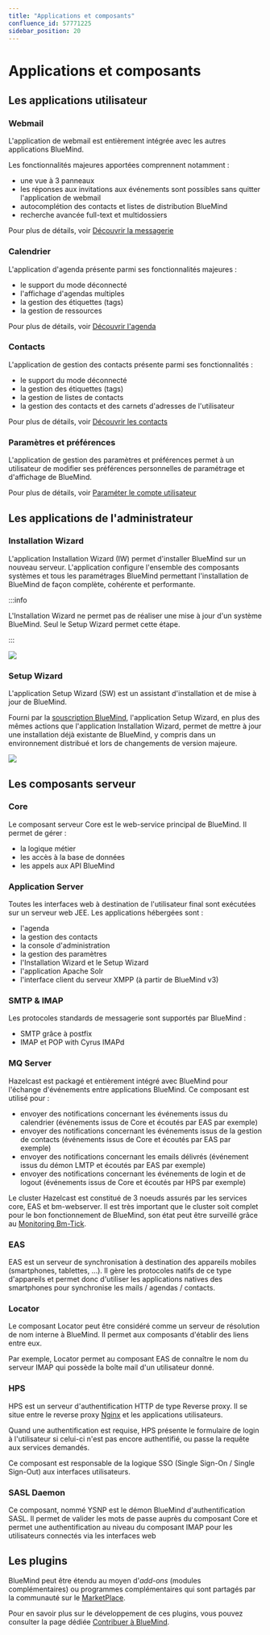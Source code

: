 ```yaml
---
title: "Applications et composants"
confluence_id: 57771225
sidebar_position: 20
---
```

# Applications et composants

## Les applications utilisateur

### Webmail

L'application de webmail est entièrement intégrée avec les autres applications BlueMind.

Les fonctionnalités majeures apportées comprennent notamment :

- une vue à 3 panneaux
- les réponses aux invitations aux événements sont possibles sans quitter l'application de webmail
- autocomplétion des contacts et listes de distribution BlueMind
- recherche avancée full-text et multidossiers

Pour plus de détails, voir [Découvrir la messagerie](../../Guide_de_l_utilisateur/La_messagerie/Découvrir_la_messagerie.md)

### Calendrier

L'application d'agenda présente parmi ses fonctionnalités majeures :

- le support du mode déconnecté
- l'affichage d'agendas multiples
- la gestion des étiquettes (tags)
- la gestion de ressources

Pour plus de détails, voir [Découvrir l'agenda](../../Guide_de_l_utilisateur/L_agenda/Découvrir_l_agenda.md)

### Contacts

L'application de gestion des contacts présente parmi ses fonctionnalités :

- le support du mode déconnecté
- la gestion des étiquettes (tags)
- la gestion de listes de contacts
- la gestion des contacts et des carnets d'adresses de l'utilisateur

Pour plus de détails, voir [Découvrir les contacts](../../Guide_de_l_utilisateur/Les_contacts/Découvrir_les_contacts.md)

### Paramètres et préférences

L'application de gestion des paramètres et préférences permet à un utilisateur de modifier ses préférences personnelles de paramétrage et d'affichage de BlueMind.

Pour plus de détails, voir [Paraméter le compte utilisateur](../../Guide_de_l_utilisateur/Paramétrer_le_compte_utilisateur.md)

## Les applications de l'administrateur

### Installation Wizard

L'application Installation Wizard (IW) permet d'installer BlueMind sur un nouveau serveur. L'application configure l'ensemble des composants systèmes et tous les paramétrages BlueMind permettant l'installation de BlueMind de façon complète, cohérente et performante.


:::info

L'Installation Wizard ne permet pas de réaliser une mise à jour d'un système BlueMind. Seul le Setup Wizard permet cette étape.

:::

![](../../attachments/57771225/57771240.png)

### Setup Wizard

L'application Setup Wizard (SW) est un assistant d'installation et de mise à jour de BlueMind.

Fourni par la [souscription BlueMind](http://www.blue-mind.net/solutions/article/solution-professionnelle), l'application Setup Wizard, en plus des mêmes actions que l'application Installation Wizard, permet de mettre à jour une installation déjà existante de BlueMind, y compris dans un environnement distribué et lors de changements de version majeure.

![](../../attachments/57771225/57771241.png)

## Les composants serveur

### Core

Le composant serveur Core est le web-service principal de BlueMind. Il permet de gérer :

- la logique métier
- les accès à la base de données
- les appels aux API BlueMind

### Application Server

Toutes les interfaces web à destination de l'utilisateur final sont exécutées sur un serveur web JEE. Les applications hébergées sont :

- l'agenda
- la gestion des contacts
- la console d'administration
- la gestion des paramètres
- l'Installation Wizard et le Setup Wizard
- l'application Apache Solr
- l'interface client du serveur XMPP (à partir de BlueMind v3)

### SMTP & IMAP

Les protocoles standards de messagerie sont supportés par BlueMind :

- SMTP grâce à postfix
- IMAP et POP with Cyrus IMAPd

### MQ Server

Hazelcast est packagé et entièrement intégré avec BlueMind pour l'échange d'événements entre applications BlueMind. Ce composant est utilisé pour :

- envoyer des notifications concernant les événements issus du calendrier (événements issus de Core et écoutés par EAS par exemple)
- envoyer des notifications concernant les événements issus de la gestion de contacts (événements issus de Core et écoutés par EAS par exemple)
- envoyer des notifications concernant les emails délivrés (événement issus du démon LMTP et écoutés par EAS par exemple)
- envoyer des notifications concernant les événements de login et de logout (événements issus de Core et écoutés par HPS par exemple)

Le cluster Hazelcast est constitué de 3 noeuds assurés par les services core, EAS et bm-webserver. Il est très important que le cluster soit complet pour le bon fonctionnement de BlueMind, son état peut être surveillé grâce au [Monitoring Bm-Tick](/Guide_de_l_administrateur/Supervision/Monitoring_Bm_Tick/).

### EAS

EAS est un serveur de synchronisation à destination des appareils mobiles (smartphones, tablettes, ...). Il gère les protocoles natifs de ce type d'appareils et permet donc d'utiliser les applications natives des smartphones pour synchronise les mails / agendas / contacts.

### Locator

Le composant Locator peut être considéré comme un serveur de résolution de nom interne à BlueMind. Il permet aux composants d'établir des liens entre eux.

Par exemple, Locator permet au composant EAS de connaître le nom du serveur IMAP qui possède la boîte mail d'un utilisateur donné.

### HPS

HPS est un serveur d'authentification HTTP de type Reverse proxy. Il se situe entre le reverse proxy [Nginx](http://wiki.nginx.org/Main) et les applications utilisateurs.

Quand une authentification est requise, HPS présente le formulaire de login à l'utilisateur si celui-ci n'est pas encore authentifié, ou passe la requête aux services demandés.

Ce composant est responsable de la logique SSO (Single Sign-On / Single Sign-Out) aux interfaces utilisateurs.

### SASL Daemon

Ce composant, nommé YSNP est le démon BlueMind d'authentification SASL. Il permet de valider les mots de passe auprès du composant Core et permet une authentification au niveau du composant IMAP pour les utilisateurs connectés via les interfaces web

## Les plugins

BlueMind peut être étendu au moyen d'*add-ons* (modules complémentaires) ou programmes complémentaires qui sont partagés par la communauté sur le [MarketPlace](https://marketplace.bluemind.net/).

Pour en savoir plus sur le développement de ces plugins, vous pouvez consulter la page dédiée [Contribuer à BlueMind](/Guide_du_développeur/Contribuer_à_BlueMind/).


